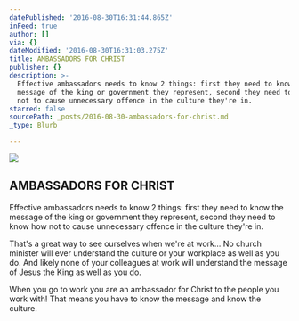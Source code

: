 ```yaml
---
datePublished: '2016-08-30T16:31:44.865Z'
inFeed: true
author: []
via: {}
dateModified: '2016-08-30T16:31:03.275Z'
title: AMBASSADORS FOR CHRIST
publisher: {}
description: >-
  Effective ambassadors needs to know 2 things: first they need to know the
  message of the king or government they represent, second they need to know how
  not to cause unnecessary offence in the culture they're in.
starred: false
sourcePath: _posts/2016-08-30-ambassadors-for-christ.md
_type: Blurb

---
```

![](https://the-grid-user-content.s3-us-west-2.amazonaws.com/4628d39b-0551-4e10-94f2-1a12c3f8c04d.jpg)

## **AMBASSADORS FOR CHRIST**

Effective ambassadors needs to know 2 things: first they need to know the message of the king or government they represent, second they need to know how not to cause unnecessary offence in the culture they're in.

That's a great way to see ourselves when we're at work... No church minister will ever understand the culture or your workplace as well as you do. And likely none of your colleagues at work will understand the message of Jesus the King as well as you do.

When you go to work you are an ambassador for Christ to the people you work with! That means you have to know the message and know the culture.